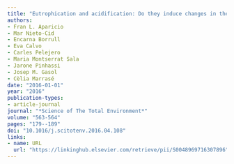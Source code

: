 ```yaml
---
title: "Eutrophication and acidification: Do they induce changes in the dissolved organic matter dynamics in the coastal Mediterranean Sea?"
authors:
- Fran L. Aparicio
- Mar Nieto-Cid
- Encarna Borrull
- Eva Calvo
- Carles Pelejero
- Maria Montserrat Sala
- Jarone Pinhassi
- Josep M. Gasol
- Cèlia Marrasé
date: "2016-01-01"
year: "2016"
publication-types:
- article-journal
journal: "*Science of The Total Environment*"
volume: "563-564"
pages: "179--189"
doi: "10.1016/j.scitotenv.2016.04.108"
links:
- name: URL
  url: "https://linkinghub.elsevier.com/retrieve/pii/S0048969716307896"
---
```

